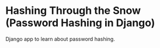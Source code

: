 # Hashing Through the Snow (Password Hashing in Django)

Django app to learn about password hashing.
